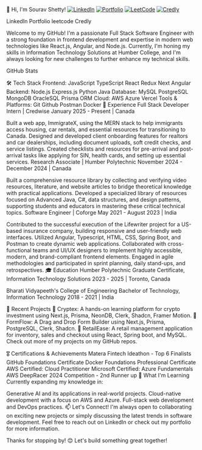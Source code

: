 
👋 Hi, I'm Sourav Shetty!
[![LinkedIn](https://img.shields.io/badge/LinkedIn-Profile-blue?logo=linkedin&style=for-the-badge)](https://linkedin.com/in/sourav-s-shetty)
[![Portfolio](https://img.shields.io/badge/Portfolio-Website-000?logo=vercel&style=for-the-badge)](https://your-portfolio-link.com)
[![LeetCode](https://img.shields.io/badge/LeetCode-Profile-orange?logo=leetcode&style=for-the-badge)](https://leetcode.com/YOUR_USERNAME)
[![Credly](https://img.shields.io/badge/Credly-Certifications-blueviolet?logo=credly&style=for-the-badge)](https://www.credly.com/users/YOUR_USERNAME)

LinkedIn Portfolio leetcode Credly

Welcome to my GitHub! I'm a passionate Full Stack Software Engineer with a strong foundation in frontend development and expertise in modern web technologies like React.js, Angular, and Node.js. Currently, I'm honing my skills in Information Technology Solutions at Humber College, and I'm always looking for new challenges to further enhance my technical skills.

GitHub Stats

🛠️ Tech Stack
Frontend: JavaScript TypeScript React Redux Next Angular
Backend: Node.js Express.js Python Java
Database: MySQL PostgreSQL MongoDB OracleSQL Prisma ORM
Cloud: AWS Azure Vercel
Tools & Platforms: Git Github Postman Docker
💼 Experience
Full Stack Developer Intern | Credwise
January 2025 - Present | Canada

Built a web app, ImmigrateX, using the MERN stack to help immigrants access housing, car rentals, and essential resources for transitioning to Canada.
Designed and developed client onboarding features for realtors and car dealerships, including document uploads, soft credit checks, and service listings.
Created checklists and resources for pre-arrival and post-arrival tasks like applying for SIN, health cards, and setting up essential services.
Research Associate | Humber Polytechnic
November 2024 - December 2024 | Canada

Built a comprehensive resource library by collecting and verifying video resources, literature, and website articles to bridge theoretical knowledge with practical applications.
Developed a specialized library of resources focused on Advanced Java, C#, data structures, and design patterns, supporting students and educators in mastering these critical technical topics.
Software Engineer | Coforge
May 2021 - August 2023 | India

Contributed to the successful execution of the Lifewriter project for a US-based insurance company, building responsive and user-friendly web interfaces.
Utilized Angular, Typescript, HTML, CSS, Spring Boot, and Postman to create dynamic web applications.
Collaborated with cross-functional teams and UI/UX designers to implement highly accessible, modern, and brand-compliant frontend elements.
Engaged in agile methodologies and participated in sprint planning, daily stand-ups, and retrospectives.
🎓 Education
Humber Polytechnic
Graduate Certificate, Information Technology Solutions
2023 - 2025 | Toronto, Canada

Bharati Vidyapeeth's College of Engineering
Bachelor of Technology, Information Technology
2018 - 2021 | India

🚀 Recent Projects
🔗 Cryptex: A hands-on learning platform for crypto investment using Next.js, Prisma, NeonDB, Clerk, Shadcn, Framer Motion.
🔗 FormFlow: A Drag and Drop Form Builder using Next.js, Prisma, PostgreSQL, Clerk, Shadcn.
🔗 RetailEase: A retail management application for inventory, sales and checkout using React, Spring boot, and MySQL.
Check out more of my projects on my GitHub repos.

🎖️ Certifications & Achievements
Matera Fintech Ideathon - Top 6 Finalists
GitHub Foundations Certificate
Docker Foundations Professional Certificate
AWS Certified: Cloud Practitioner
Microsoft Certified: Azure Fundamentals
AWS DeepRacer 2024 Competition - 2nd Runner up
🌱 What I'm Learning
Currently expanding my knowledge in:

Generative AI and its applications in real-world projects.
Cloud-native development with a focus on AWS and Azure.
Full-stack web development and DevOps practices.
📫 Let's Connect!
I'm always open to collaborating on exciting new projects or simply discussing the latest trends in software development. Feel free to reach out on LinkedIn or check out my portfolio for more information.

Thanks for stopping by! 😊 Let's build something great together!

